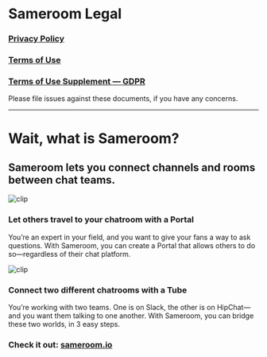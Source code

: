 # Sameroom Legal

### [Privacy Policy](https://github.com/sameroom/legal/blob/master/privacy-policy.md)
### [Terms of Use](https://github.com/sameroom/legal/blob/master/privacy-policy.md)
### [Terms of Use Supplement — GDPR](https://github.com/sameroom/legal/blob/master/tos-supplement-gdpr.md)

Please file issues against these documents, if you have any concerns.

***

# Wait, what is Sameroom?
## Sameroom lets you connect channels and rooms between chat teams.

![clip](https://sameroom.io/img/robot-portal-2x.png)

### Let others travel to your chatroom with a Portal
You’re an expert in your field, and you want to give your fans a way to ask questions. With Sameroom, you can create a Portal that allows others to do so—regardless of their chat platform.

![clip](https://sameroom.io/img/robot-tube-2x.png)

### Connect two different chatrooms with a Tube
You’re working with two teams. One is on Slack, the other is on HipChat—and you want them talking to one another. With Sameroom, you can bridge these two worlds, in 3 easy steps.

### Check it out: <a href="http://sameroom.io">sameroom.io</a>
